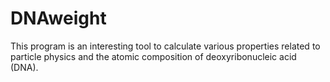 # DNAweight
This program is an interesting tool to calculate various properties related to particle physics and the atomic composition of deoxyribonucleic acid (DNA).
